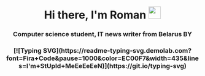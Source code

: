 <h1 align="center">Hi there, I'm Roman
<img src="https://github.com/blackcater/blackcater/raw/main/images/Hi.gif" height="32"/></h1>
<h3 align="center">Computer science student, IT news writer from Belarus BY</h3>

<h3 align="center"> [![Typing SVG](https://readme-typing-svg.demolab.com?font=Fira+Code&pause=1000&color=EC00F7&width=435&lines=I'm+StUpId+MeEeEeEeN)](https://git.io/typing-svg) </h3>
<h3 align="center"></h3>

